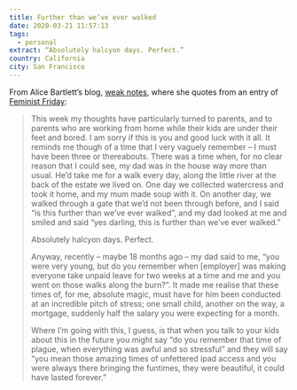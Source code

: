 ```yaml
---
title: Further than we’ve ever walked
date: 2020-03-21 11:57:13
tags:
  - personal
extract: “Absolutely halcyon days. Perfect.”
country: California
city: San Francisco
---
```


From Alice Bartlett’s blog, [weak notes](https://alicebartlett.co.uk/blog/weaknotes-810), where she quotes from an entry of [Feminist Friday](https://tinyletter.com/feministfriday/letters/feministfriday-episode-288-food-and-fun):

> This week my thoughts have particularly turned to parents, and to parents who are working from home while their kids are under their feet and bored. I am sorry if this is you and good luck with it all. It reminds me though of a time that I very vaguely remember – I must have been three or thereabouts. There was a time when, for no clear reason that I could see, my dad was in the house way more than usual. He’d take me for a walk every day, along the little river at the back of the estate we lived on. One day we collected watercress and took it home, and my mum made soup with it. On another day, we walked through a gate that we’d not been through before, and I said “is this further than we’ve ever walked”, and my dad looked at me and smiled and said “yes darling, this is further than we’ve ever walked.”
>
> Absolutely halcyon days. Perfect.
>
> Anyway, recently – maybe 18 months ago – my dad said to me, “you were very young, but do you remember when [employer] was making everyone take unpaid leave for two weeks at a time and me and you went on those walks along the burn?”. It made me realise that these times of, for me, absolute magic, must have for him been conducted at an incredible pitch of stress; one small child, another on the way, a mortgage, suddenly half the salary you were expecting for a month.
>
> Where I’m going with this, I guess, is that when you talk to your kids about this in the future you might say “do you remember that time of plague, when everything was awful and so stressful” and they will say “you mean those amazing times of unfettered ipad access and you were always there bringing the funtimes, they were beautiful, it could have lasted forever.”
